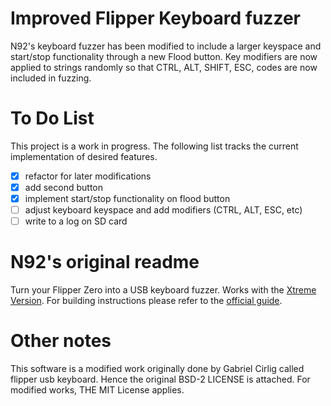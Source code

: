 # Improved Flipper Keyboard fuzzer
N92's keyboard fuzzer has been modified to include a larger keyspace and start/stop functionality through a new Flood button. Key modifiers are now applied to strings randomly so that CTRL, ALT, SHIFT, ESC, codes are now included in fuzzing. 

# To Do List

This project is a work in progress. The following list tracks the current implementation of desired features. 

- [X] refactor for later modifications
- [X] add second button 
- [X] implement start/stop functionality on flood button
- [ ] adjust keyboard keyspace and add modifiers (CTRL, ALT, ESC, etc)
- [ ] write to a log on SD card

# N92's original readme
Turn your Flipper Zero into a USB keyboard fuzzer. Works with the [Xtreme Version](https://github.com/Flipper-XFW/Xtreme-Firmware). 
For building instructions please refer to the [official guide](https://github.com/Flipper-XFW/Xtreme-Firmware#build-it-yourself).

# Other notes

This software is a modified work originally done by Gabriel Cirlig called flipper usb keyboard. Hence the original BSD-2 LICENSE is attached. For modified works, THE MIT License applies. 

